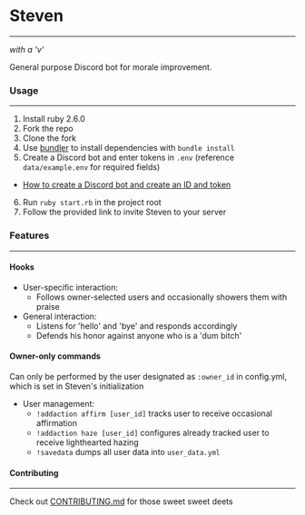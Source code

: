 # Steven
---
*with a 'v'*  

General purpose Discord bot for morale improvement.

### Usage
---
1. Install ruby 2.6.0
2. Fork the repo
3. Clone the fork
4. Use [bundler](https://bundler.io/) to install dependencies with `bundle install`
5. Create a Discord bot and enter tokens in `.env` (reference `data/example.env` for required fields)
 - [How to create a Discord bot and create an ID and token](https://github.com/reactiflux/discord-irc/wiki/Creating-a-discord-bot-&-getting-a-token)
6. Run `ruby start.rb` in the project root
7. Follow the provided link to invite Steven to your server

### Features
---
#### Hooks
- User-specific interaction:
  - Follows owner-selected users and occasionally showers them with praise
- General interaction:
  - Listens for 'hello' and 'bye' and responds accordingly
  - Defends his honor against anyone who is a 'dum bitch'

#### Owner-only commands
Can only be performed by the user designated as `:owner_id` in config.yml, which is set in Steven's initialization
- User management:  
  - `!addaction affirm [user_id]` tracks user to receive occasional affirmation
  - `!addaction haze [user_id]` configures already tracked user to receive lighthearted hazing
  - `!savedata` dumps all user data into `user_data.yml`  

#### Contributing
---
Check out [CONTRIBUTING.md](https://github.com/laurenball/Steven/blob/master/CONTRIBUTING.md) for those sweet sweet deets
